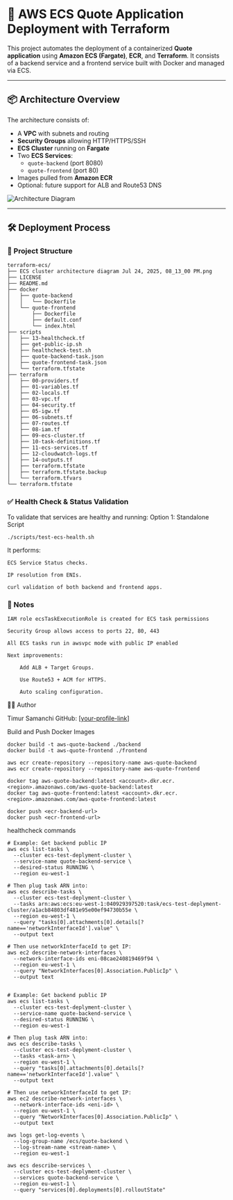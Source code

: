 
# 🚀 AWS ECS Quote Application Deployment with Terraform

This project automates the deployment of a containerized **Quote application** using **Amazon ECS (Fargate)**, **ECR**, and **Terraform**. It consists of a backend service and a frontend service built with Docker and managed via ECS.

---

## 📦 Architecture Overview

The architecture consists of:
- A **VPC** with subnets and routing
- **Security Groups** allowing HTTP/HTTPS/SSH
- **ECS Cluster** running on **Fargate**
- Two **ECS Services**:
  - `quote-backend` (port 8080)
  - `quote-frontend` (port 80)
- Images pulled from **Amazon ECR**
- Optional: future support for ALB and Route53 DNS

![Architecture Diagram](../A_flowchart_diagram_in_digital_vector_graphic_form.png)

---

## 🛠️ Deployment Process

### 📁 Project Structure

```
terraform-ecs/
├── ECS cluster architecture diagram Jul 24, 2025, 08_13_00 PM.png
├── LICENSE
├── README.md
├── docker
│   ├── quote-backend
│   │   └── Dockerfile
│   └── quote-frontend
│       ├── Dockerfile
│       ├── default.conf
│       └── index.html
├── scripts
│   ├── 13-healthcheck.tf
│   ├── get-public-ip.sh
│   ├── healthcheck-test.sh
│   ├── quote-backend-task.json
│   ├── quote-frontend-task.json
│   └── terraform.tfstate
├── terraform
│   ├── 00-providers.tf
│   ├── 01-variables.tf
│   ├── 02-locals.tf
│   ├── 03-vpc.tf
│   ├── 04-security.tf
│   ├── 05-igw.tf
│   ├── 06-subnets.tf
│   ├── 07-routes.tf
│   ├── 08-iam.tf
│   ├── 09-ecs-cluster.tf
│   ├── 10-task-definitions.tf
│   ├── 11-ecs-services.tf
│   ├── 12-cloudwatch-logs.tf
│   ├── 14-outputs.tf
│   ├── terraform.tfstate
│   ├── terraform.tfstate.backup
│   └── terraform.tfvars
└── terraform.tfstate

```

### ✅ Health Check & Status Validation

To validate that services are healthy and running:
Option 1: Standalone Script
```
./scripts/test-ecs-health.sh
```
It performs:

    ECS Service Status checks. 

    IP resolution from ENIs. 

    curl validation of both backend and frontend apps. 

### 🧠 Notes

    IAM role ecsTaskExecutionRole is created for ECS task permissions

    Security Group allows access to ports 22, 80, 443

    All ECS tasks run in awsvpc mode with public IP enabled

    Next improvements:  

        Add ALB + Target Groups. 

        Use Route53 + ACM for HTTPS. 

        Auto scaling configuration. 


👨‍💻 Author

Timur Samanchi
GitHub: [[your-profile-link](https://github.com/timursamanchi)]

Build and Push Docker Images
```
docker build -t aws-quote-backend ./backend
docker build -t aws-quote-frontend ./frontend

aws ecr create-repository --repository-name aws-quote-backend
aws ecr create-repository --repository-name aws-quote-frontend

docker tag aws-quote-backend:latest <account>.dkr.ecr.<region>.amazonaws.com/aws-quote-backend:latest
docker tag aws-quote-frontend:latest <account>.dkr.ecr.<region>.amazonaws.com/aws-quote-frontend:latest

docker push <ecr-backend-url>
docker push <ecr-frontend-url>
```

healthcheck commands
```
# Example: Get backend public IP
aws ecs list-tasks \
  --cluster ecs-test-deplyment-cluster \
  --service-name quote-backend-service \
  --desired-status RUNNING \
  --region eu-west-1

# Then plug task ARN into:
aws ecs describe-tasks \
  --cluster ecs-test-deplyment-cluster \
  --tasks arn:aws:ecs:eu-west-1:040929397520:task/ecs-test-deplyment-cluster/a1acb84803df481e95e00ef94730b55e \
  --region eu-west-1 \
  --query "tasks[0].attachments[0].details[?name=='networkInterfaceId'].value" \
  --output text

# Then use networkInterfaceId to get IP:
aws ec2 describe-network-interfaces \
  --network-interface-ids eni-08cae240819469f94 \
  --region eu-west-1 \
  --query "NetworkInterfaces[0].Association.PublicIp" \
  --output text


# Example: Get backend public IP
aws ecs list-tasks \
  --cluster ecs-test-deplyment-cluster \
  --service-name quote-backend-service \
  --desired-status RUNNING \
  --region eu-west-1

# Then plug task ARN into:
aws ecs describe-tasks \
  --cluster ecs-test-deplyment-cluster \
  --tasks <task-arn> \
  --region eu-west-1 \
  --query "tasks[0].attachments[0].details[?name=='networkInterfaceId'].value" \
  --output text

# Then use networkInterfaceId to get IP:
aws ec2 describe-network-interfaces \
  --network-interface-ids <eni-id> \
  --region eu-west-1 \
  --query "NetworkInterfaces[0].Association.PublicIp" \
  --output text

aws logs get-log-events \
  --log-group-name /ecs/quote-backend \
  --log-stream-name <stream-name> \
  --region eu-west-1

aws ecs describe-services \
  --cluster ecs-test-deplyment-cluster \
  --services quote-backend-service \
  --region eu-west-1 \
  --query "services[0].deployments[0].rolloutState"

```